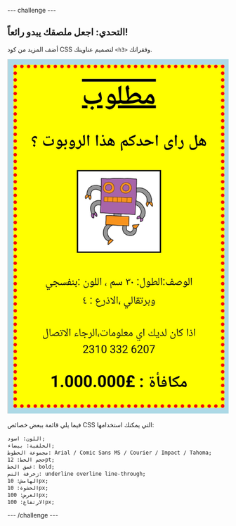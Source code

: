 --- challenge ---

## التحدي: اجعل ملصقك يبدو رائعاً!

أضف المزيد من كود CSS لتصميم عناوينك `<h3>` وفقراتك.

![لقطة شاشة](images/wanted-final.png)

فيما يلي قائمة ببعض خصائص CSS التي يمكنك استخدامها:

    اللون: اسود;
    الخلفية: بيضاء;
    مجموعة الخطوط: Arial / Comic Sans MS / Courier / Impact / Tahoma;
    حجم الخط: 12pt;
    غمق الخط: bold;
    زخرفة النص: underline overline line-through;
    الهامش: 10px;
    الحشوة: 10px;
    العرض: 100px;
    الارتفاع: 100px;
    

--- /challenge ---